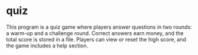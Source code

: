 # quiz
This program is a quiz game where players answer questions in two rounds: a warm-up and a challenge round. Correct answers earn money, and the total score is stored in a file. Players can view or reset the high score, and the game includes a help section.
